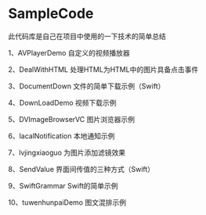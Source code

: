 # SampleCode
此代码库是自己在项目中使用的一下技术的简单总结

1、AVPlayerDemo 自定义的视频播放器

2、DealWithHTML 处理HTML为HTML中的图片具备点击事件

3、DocumentDown 文件的简单下载示例（Swift）

4、DownLoadDemo 视频下载示例

5、DVImageBrowserVC 图片浏览器示例

6、lacalNotification 本地通知示例

7、lvjingxiaoguo 为图片添加滤镜效果

8、SendValue 界面间传值的三种方式（Swift）

9、SwiftGrammar Swift的简单示例

10、tuwenhunpaiDemo 图文混排示例
